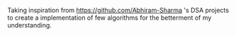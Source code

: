 Taking inspiration from https://github.com/Abhiram-Sharma 's DSA projects to create a implementation of few algorithms for the betterment of my understanding.
